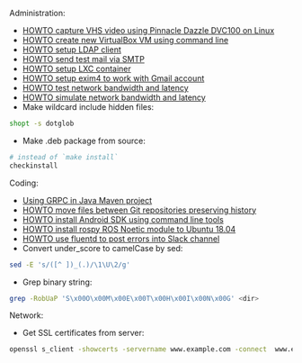 Administration:
- [HOWTO capture VHS video using Pinnacle Dazzle DVC100 on Linux](./administration/howto-capture-vhs.md)
- [HOWTO create new VirtualBox VM using command line](./administration/howto-create-vbox-vm.md)
- [HOWTO setup LDAP client](./administration/howto-setup-ldap-client.md)
- [HOWTO send test mail via SMTP](./administration/howto-send-mail-via-smtp.md)
- [HOWTO setup LXC container](./administration/howto-create-lxc-container.md)
- [HOWTO setup exim4 to work with Gmail
  account](https://wiki.debian.org/Exim4Gmail)
- [HOWTO test network bandwidth and latency](./administration/howto-test-network-bandwidth-and-latency.md)
- [HOWTO simulate network bandwidth and latency](./administration/howto-simulate-network-bandwidth-and-latency.md)
- Make wildcard include hidden files:
```sh
shopt -s dotglob
```
- Make .deb package from source:
```sh
# instead of `make install`
checkinstall
```

Coding:
- [Using GRPC in Java Maven project](./coding/using-grpc-in-java-maven-project.md)
- [HOWTO move files between Git repositories preserving history](./coding/move-files-between-git-repos-preserving-history.md)
- [HOWTO install Android SDK using command line tools](./coding/install-android-using-command-line.md)
- [HOWTO install rospy ROS Noetic module to Ubuntu 18.04](./coding/install-rospy-noetic-ubuntu-1804.md)
- [HOWTO use fluentd to post errors into Slack channel](./coding/use-fluentd-to-post-errors-to-slack.md)
- Convert under_score to camelCase by sed:
```sh
sed -E 's/([^ ])_(.)/\1\U\2/g'
```
- Grep binary string:
```sh
grep -RobUaP 'S\x00O\x00M\x00E\x00T\x00H\x00I\x00N\x00G' <dir>
```

Network:
- Get SSL certificates from server:
```sh
openssl s_client -showcerts -servername www.example.com -connect  www.example.com:443 </dev/null
```
